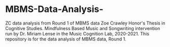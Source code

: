 # MBMS-Data-Analysis-
ZC data analysis from Round 1 of MBMS data
Zoe Crawley Honor's Thesis in Cognitive Studies. 
Mindfulness Based Music and Songwriting intervention run by Dr. Miriam Lense in the Music Cognition Lab, 2020-2021. 
This repository is for the data analysis of MBMS data, Round 1.
